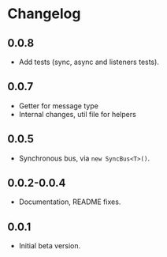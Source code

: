 # Changelog

## 0.0.8

- Add tests (sync, async and listeners tests).

## 0.0.7

- Getter for message type
- Internal changes, util file for helpers

## 0.0.5

- Synchronous bus, via `new SyncBus<T>()`.

## 0.0.2-0.0.4

- Documentation, README fixes.

## 0.0.1

- Initial beta version.